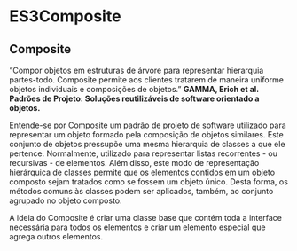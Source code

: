 # ES3Composite

## **Composite** 

“Compor objetos em estruturas de árvore para representar hierarquia partes-todo. Composite permite aos clientes tratarem de maneira uniforme objetos individuais e composições de objetos.” 
            **GAMMA, Erich et al. Padrões de Projeto: Soluções reutilizáveis de software orientado a objetos.**

Entende-se por Composite um padrão de projeto de software utilizado para representar um objeto formado pela composição de objetos similares. Este conjunto de objetos pressupõe uma mesma hierarquia de classes a que ele pertence. Normalmente, utilizado para representar listas recorrentes - ou recursivas - de elementos. Além disso, este modo de representação hierárquica de classes permite que os elementos contidos em um objeto composto sejam tratados como se fossem um objeto único. Desta forma, os métodos comuns às classes podem ser aplicados, também, ao conjunto agrupado no objeto composto.

A ideia do Composite é criar uma classe base que contém toda a interface necessária para todos os elementos e criar um elemento especial que agrega outros elementos. 
